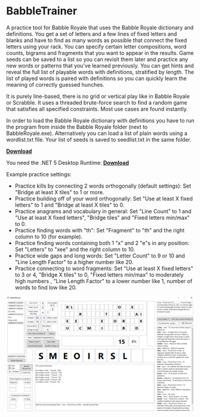 # BabbleTrainer
A practice tool for Babble Royale that uses the Babble Royale dictionary and definitions. You get a set of letters and a few lines of fixed letters and blanks and have to find as many words as possible that connect the fixed letters using your rack. You can specify certain letter compositions, word counts, bigrams and fragments that you want to appear in the results. Game seeds can be saved to a list so you can revisit them later and practice any new words or patterns that you've learned previously. You can get hints and reveal the full list of playable words with definitions, stratified by length. The list of played words is paired with definitions so you can quickly learn the meaning of correctly guessed hunches.

It is purely line-based, there is no grid or vertical play like in Babble Royale or Scrabble. It uses a threaded brute-force search to find a random game that satisfies all specified constraints. Most use cases are found instantly.

In order to load the Babble Royale dictionary with definitions you have to run the program from inside the Babble Royale folder (next to BabbleRoyale.exe). Alternatively you can load a list of plain words using a wordlist.txt file. Your list of seeds is saved to seedlist.txt in the same folder.

**[Download](https://github.com/seodin/BabbleTrainer/releases/download/v1/BabbleTrainer.exe)**

You need the .NET 5 Desktop Runtime: **[Download](https://dotnet.microsoft.com/en-us/download/dotnet/5.0)**

Example practice settings:
- Practice kills by connecting 2 words orthogonally (default settings): Set "Bridge at least X tiles" to 1 or more.
- Practice building off of your word orthogonally: Set "Use at least X fixed letters" to 1 and "Bridge at least X tiles" to 0.
- Practice anagrams and vocabulary in general: Set "Line Count" to 1 and "Use at least X fixed letters", "Bridge tiles" and "Fixed letters min/max" to 0.
- Practice finding words with "th": Set "Fragment" to "th" and the right column to 10 (for example).
- Practice finding words containing both 1 "x" and 2 "e"s in any position: Set "Letters" to "xee" and the right column to 10.
- Practice wide gaps and long words: Set "Letter Count" to 9 or 10 and "Line Length Factor" to a higher number like 20.
- Practice connecting to word fragments: Set "Use at least X fixed letters" to 3 or 4, "Bridge X tiles" to 0, "Fixed letters min/max" to moderately high numbers , "Line Length Factor" to a lower number like 1, number of words to find low like 20.

![Screenshot](/screenshot.png)
